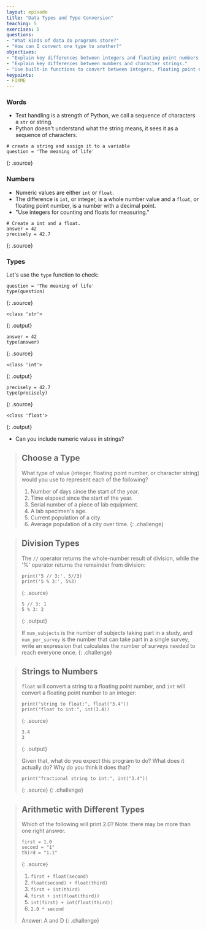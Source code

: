 ```yaml
---
layout: episode
title: "Data Types and Type Conversion"
teaching: 5
exercises: 5
questions:
- "What kinds of data do programs store?"
- "How can I convert one type to another?"
objectives:
- "Explain key differences between integers and floating point numbers."
- "Explain key differences between numbers and character strings."
- "Use built-in functions to convert between integers, floating point numbers, and strings."
keypoints:
- FIXME
---
```

### Words

*   Text handling is a strength of Python, we call a sequence of characters a `str` or string.
*   Python doesn't understand what the string means, it sees it as a sequence of characters.

~~~
# create a string and assign it to a variable
question = 'The meaning of life'
~~~
{: .source}

### Numbers

*   Numeric values are either `int` or `float`.
*   The difference is `int`, or integer, is a whole number value and a `float`, or floating point number, is a number with a decimal point.
*   "Use integers for counting and floats for measuring."

~~~
# Create a int and a float.
answer = 42
precisely = 42.7
~~~
{: .source}

### Types

Let's use the `type` function to check:

~~~
question = 'The meaning of life'
type(question)
~~~
{: .source}
~~~
<class 'str'>
~~~
{: .output}

~~~
answer = 42
type(answer)
~~~
{: .source}
~~~
<class 'int'>
~~~
{: .output}

~~~
precisely = 42.7
type(precisely)
~~~
{: .source}
~~~
<class 'float'>
~~~
{: .output}

*   Can you include numeric values in strings?

> ## Choose a Type
>
> What type of value (integer, floating point number, or character string)
> would you use to represent each of the following?
>
> 1. Number of days since the start of the year.
> 2. Time elapsed since the start of the year.
> 3. Serial number of a piece of lab equipment.
> 4. A lab specimen's age.
> 5. Current population of a city.
> 6. Average population of a city over time.
{: .challenge}

> ## Division Types
>
> The `//` operator returns the whole-number result of division,
> while the '%' operator returns the remainder from division:
>
> ~~~
> print('5 // 3:', 5//3)
> print('5 % 3:', 5%3)
> ~~~
> {: .source}
>
> ~~~
> 5 // 3: 1
> 5 % 3: 2
> ~~~
> {: .output}
>
> If `num_subjects` is the number of subjects taking part in a study,
> and `num_per_survey` is the number that can take part in a single survey,
> write an expression that calculates the number of surveys needed
> to reach everyone once.
{: .challenge}

> ## Strings to Numbers
>
> `float` will convert a string to a floating point number,
> and `int` will convert a floating point number to an integer:
>
> ~~~
> print("string to float:", float("3.4"))
> print("float to int:", int(3.4))
> ~~~
> {: .source}
>
> ~~~
> 3.4
> 3
> ~~~
> {: .output}
>
> Given that,
> what do you expect this program to do?
> What does it actually do?
> Why do you think it does that?
>
> ~~~
> print("fractional string to int:", int("3.4"))
> ~~~
> {: .source}
{: .challenge}

> ## Arithmetic with Different Types
>
> Which of the following will print 2.0?
> Note: there may be more than one right answer.
>
> ~~~
> first = 1.0
> second = "1"
> third = "1.1"
> ~~~
> {: .source}
>
> 1. `first + float(second)`
> 2. `float(second) + float(third)`
> 3. `first + int(third)`
> 4. `first + int(float(third))`
> 5. `int(first) + int(float(third))`
> 6. `2.0 * second`
>
> Answer: A and D
{: .challenge}

